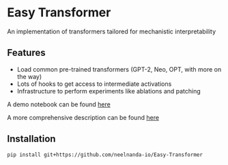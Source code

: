 # Easy Transformer

An implementation of transformers tailored for mechanistic interpretability

## Features
* Load common pre-trained transformers (GPT-2, Neo, OPT, with more on the way)
* Lots of hooks to get access to intermediate activations
* Infrastructure to perform experiments like ablations and patching

A demo notebook can be found [here](https://colab.research.google.com/drive/1MLwJ7P94cizVs2LD8Qwi-vLGSoH-cHxq)

A more comprehensive description can be found [here](https://colab.research.google.com/drive/1_tH4PfRSPYuKGnJbhC1NqFesOYuXrir_)

## Installation

`pip install git+https://github.com/neelnanda-io/Easy-Transformer`

